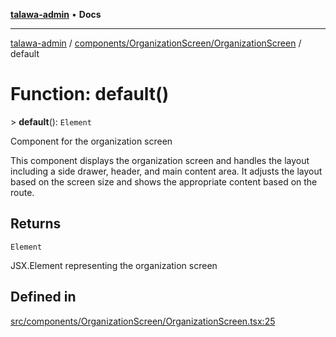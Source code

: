 [**talawa-admin**](../../../../README.md) • **Docs**

***

[talawa-admin](../../../../modules.md) / [components/OrganizationScreen/OrganizationScreen](../README.md) / default

# Function: default()

\> **default**(): `Element`

Component for the organization screen

This component displays the organization screen and handles the layout
including a side drawer, header, and main content area. It adjusts
the layout based on the screen size and shows the appropriate content
based on the route.

## Returns

`Element`

JSX.Element representing the organization screen

## Defined in

[src/components/OrganizationScreen/OrganizationScreen.tsx:25](https://github.com/PalisadoesFoundation/talawa-admin/blob/3f6b41a67c6932f4c0bce6ffb822d4ef12ede8c8/src/components/OrganizationScreen/OrganizationScreen.tsx#L25)
